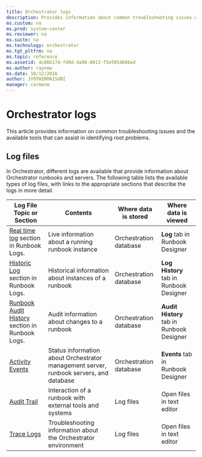 ```yaml
---
title: Orchestrator logs
description: Provides information about common troubleshooting issues using log files.
ms.custom: na
ms.prod: system-center
ms.reviewer: na
ms.suite: na
ms.technology: orchestrator
ms.tgt_pltfrm: na
ms.topic: reference
ms.assetid: 4c06b17d-fd0d-4a98-8013-f5e5954606ed
ms.author: raynew
ms.date: 10/12/2016
author: JYOTHIRMAISURI
manager: carmonm
---
```

# Orchestrator logs

This article provides information on common troubleshooting issues and the available tools that can assist in identifying root problems.  

## Log files  
In Orchestrator, different logs are available that provide information about Orchestrator runbooks and servers. The following table lists the available types of log files, with links to the appropriate sections that describe the logs in more detail.  

|Log File Topic or Section|Contents|Where data is stored|Where data is viewed|  
|-----------------------------|------------|------------------------|------------------------|  
|[Real time log](design-and-build-runbooks.md) section in Runbook Logs.|Live information about a running runbook instance|Orchestration database|**Log** tab in Runbook Designer|  
|[Historic Log](design-and-build-runbooks.md) section in Runbook Logs.|Historical information about instances of a runbook|Orchestration database|**Log History** tab in Runbook Designer|  
|[Runbook Audit History](design-and-build-runbooks.md) section in Runbook Logs.|Audit information about changes to a runbook|Orchestration database|**Audit History** tab in Runbook Designer|  
|[Activity Events](activity-events.md)|Status information about Orchestrator management server, runbook servers, and database|Orchestration database|**Events** tab in Runbook Designer|  
|[Audit Trail](track-runbooks-audit-trail.md)|Interaction of a runbook with external tools and systems|Log files|Open files in text editor|  
|[Trace Logs](~/orchestrator/design-and-build-runbooks.md)|Troubleshooting information about the Orchestrator environment|Log files|Open files in text editor|  

